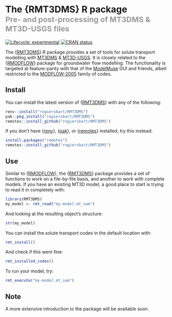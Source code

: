 
<!-- README.md is generated from README.Rmd. Please edit that file -->

# The {RMT3DMS} R package<br><small><font color="#999">Pre- and post-processing of MT3DMS & MT3D-USGS files</font></small>

<!-- badges: start -->

[![Lifecycle:
experimental](https://img.shields.io/badge/lifecycle-experimental-orange.svg)](https://www.tidyverse.org/lifecycle/#experimental)
[![CRAN
status](https://www.r-pkg.org/badges/version/RMT3DMS.svg)](https://CRAN.R-project.org/package=RMT3DMS)
<!-- badges: end -->

The {[RMT3DMS](https://rogiersbart.github.io/RMT3DMS/)} R package
provides a set of tools for solute transport modelling with
[MT3DMS](https://hydro.geo.ua.edu/mt3d/mt3dms2.htm) &
[MT3D-USGS](https://water.usgs.gov/ogw/mt3d-usgs/). It is closely
related to the {[RMODFLOW](https://rogiersbart.github.io/RMODFLOW/)}
package for groundwater flow modelling. The functionality is targeted at
feature-parity with that of the
[ModelMuse](https://www.usgs.gov/software/modelmuse-a-graphical-user-interface-groundwater-models)
GUI and friends, albeit restricted to the
[MODFLOW-2005](https://www.usgs.gov/software/modflow-2005-usgs-three-dimensional-finite-difference-ground-water-model)
family of codes.

## Install

You can install the latest version of
{[RMT3DMS](https://rogiersbart.github.io/RMT3DMS/)} with any of the
following:

``` r
renv::install("rogiersbart/RMT3DMS")
pak::pkg_install("rogiersbart/RMT3DMS")
remotes::install_github("rogiersbart/RMT3DMS")
```

If you don’t have {[renv](https://rstudio.github.io/renv/)},
{[pak](https://pak.r-lib.org/)}, or
{[remotes](https://remotes.r-lib.org/)} installed, try this instead:

``` r
install.packages("remotes")
remotes::install_github("rogiersbart/RMT3DMS")
```

## Use

Similar to {[RMODFLOW](https://rogiersbart.github.io/RMODFLOW)}, the
{[RMT3DMS](https://rogiersbart.github.io/RMT3DMS/)} package provides a
set of functions to work on a file-by-file basis, and another to work
with complete models. If you have an existing MT3D model, a good place
to start is trying to read it in completely with:

``` r
library(RMT3DMS)
my_model <- rmt_read("my-model.mt_nam")
```

And looking at the resulting object’s structure:

``` r
str(my_model)
```

You can install the solute transport codes in the default location with:

``` r
rmt_install()
```

And check if this went fine:

``` r
rmt_installed_codes()
```

To run your model, try:

``` r
rmt_execute("my-model.mt_nam")
```

## Note

A more extensive introduction to the package will be available soon.
